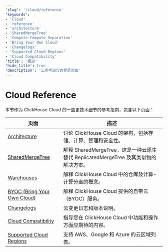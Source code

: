 ```yaml
---
'slug': '/cloud/reference'
'keywords':
- 'Cloud'
- 'reference'
- 'architecture'
- 'SharedMergeTree'
- 'Compute-Compute Separation'
- 'Bring Your Own Cloud'
- 'Changelogs'
- 'Supported Cloud Regions'
- 'Cloud Compatibility'
'title': '概述'
'hide_title': true
'description': '云参考部分的登录页面'
---
```



# Cloud Reference

本节作为 ClickHouse Cloud 的一些更技术细节的参考指南，包含以下页面：

| 页面                               | 描述                                                                                                      |
|-----------------------------------|-----------------------------------------------------------------------------------------------------------|
| [Architecture](/cloud/reference/architecture)               | 讨论 ClickHouse Cloud 的架构，包括存储、计算、管理和安全性。                                           |
| [SharedMergeTree](/cloud/reference/shared-merge-tree)            | 解释 SharedMergeTree，这是一种云原生替代 ReplicatedMergeTree 及其类似物的解决方案。                     |
| [Warehouses](/cloud/reference/warehouses)                 | 解释 ClickHouse Cloud 中的仓库及计算-计算分离的概念。                                                 |
| [BYOC (Bring Your Own Cloud)](/cloud/reference/byoc)| 解释 ClickHouse Cloud 提供的自带云（BYOC）服务。                                                      |
| [Changelogs](/cloud/reference/changelogs)                 | 云变更日志和版本说明。                                                                                   |
| [Cloud Compatibility](/whats-new/cloud-compatibility)        | 指导您在 ClickHouse Cloud 中功能和操作方面应期待的内容。                                              |
| [Supported Cloud Regions](/cloud/reference/supported-regions)    | 支持 AWS、Google 和 Azure 的云区域列表。                                                               |
